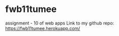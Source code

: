 # fwb11tumee
assignment - 10 of web apps
Link to my github repo: <https://fwb11tumee.herokuapp.com/>
